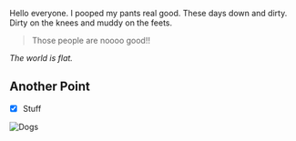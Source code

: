 Hello everyone. I pooped my pants real good. These days down and dirty. Dirty on the knees and muddy on the feets.

> Those people are noooo good!!

*The world is flat.*

## Another Point

- [x] Stuff

![Dogs](/assets/posts/foop.png)

